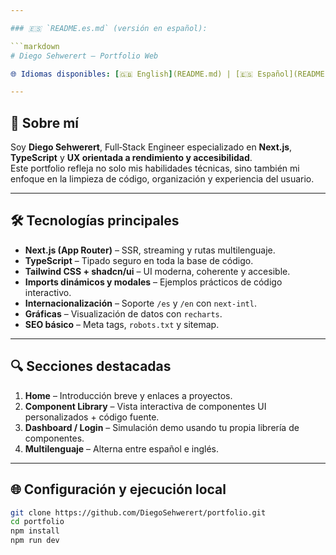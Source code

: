```yaml
---

### 🇪🇸 `README.es.md` (versión en español):

```markdown
# Diego Sehwerert – Portfolio Web

🌐 Idiomas disponibles: [🇬🇧 English](README.md) | [🇪🇸 Español](README.es.md)

---
```


## 🚀 Sobre mí

Soy **Diego Sehwerert**, Full‑Stack Engineer especializado en **Next.js**, **TypeScript** y **UX orientada a rendimiento y accesibilidad**.  
Este portfolio refleja no solo mis habilidades técnicas, sino también mi enfoque en la limpieza de código, organización y experiencia del usuario.

---

## 🛠 Tecnologías principales

- **Next.js (App Router)** – SSR, streaming y rutas multilenguaje.
- **TypeScript** – Tipado seguro en toda la base de código.
- **Tailwind CSS + shadcn/ui** – UI moderna, coherente y accesible.
- **Imports dinámicos y modales** – Ejemplos prácticos de código interactivo.
- **Internacionalización** – Soporte `/es` y `/en` con `next-intl`.
- **Gráficas** – Visualización de datos con `recharts`.
- **SEO básico** – Meta tags, `robots.txt` y sitemap.

---

## 🔍 Secciones destacadas

1. **Home** – Introducción breve y enlaces a proyectos.
2. **Component Library** – Vista interactiva de componentes UI personalizados + código fuente.
3. **Dashboard / Login** – Simulación demo usando tu propia librería de componentes.
4. **Multilenguaje** – Alterna entre español e inglés.

---

## 🌐 Configuración y ejecución local

```bash
git clone https://github.com/DiegoSehwerert/portfolio.git
cd portfolio
npm install
npm run dev
```
